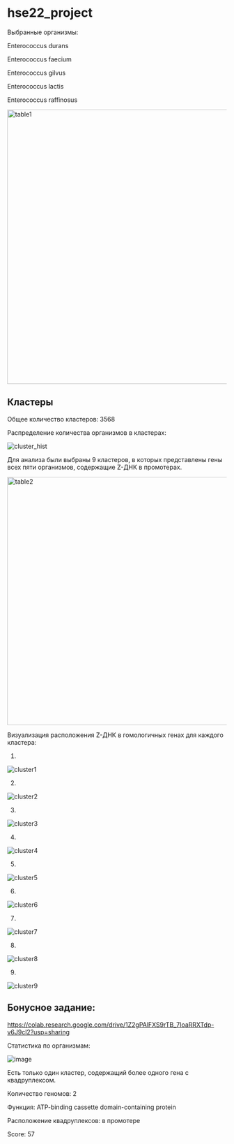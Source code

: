 # hse22_project


Выбранные организмы:

Enterococcus durans

Enterococcus faecium

Enterococcus gilvus

Enterococcus lactis

Enterococcus raffinosus


<img width="629" alt="table1" src="https://user-images.githubusercontent.com/72361668/173353377-30fec127-712d-47b7-a62b-3ec2340713ac.png">


## Кластеры

Общее количество кластеров: 3568

Распределение количества организмов в кластерах:

![cluster_hist](https://user-images.githubusercontent.com/72361668/173350257-693dc025-b7ac-4208-9bcf-59e7e707e1d6.png)

Для анализа были выбраны 9 кластеров, в которых представлены гены всех пяти организмов, содержащие Z-ДНК в промотерах.


<img width="569" alt="table2" src="https://user-images.githubusercontent.com/72361668/173353927-e713fcc2-9cd3-4ac8-9756-72061840caac.png">


Визуализация расположения Z-ДНК в гомологичных генах для каждого кластера:

1.
![cluster1](https://user-images.githubusercontent.com/72361668/173350459-7dc7608f-7eb1-4fa1-a2ce-218faf7f151c.png)

2.
![cluster2](https://user-images.githubusercontent.com/72361668/173350468-e03354a4-1fda-4af8-9940-39c047bfef44.png)

3.
![cluster3](https://user-images.githubusercontent.com/72361668/173350473-fb2a9d73-d204-41dc-965a-acf1a60e05e8.png)

4.
![cluster4](https://user-images.githubusercontent.com/72361668/173350488-2a15d7f8-8301-4f18-b8b6-7397a1eb4e2a.png)

5.
![cluster5](https://user-images.githubusercontent.com/72361668/173350500-2f4e0c1c-ae1c-4ce5-bf1c-065e9899a303.png)

6.
![cluster6](https://user-images.githubusercontent.com/72361668/173350506-b6619eb8-2f3c-4fe7-a300-82ad4592c209.png)

7.
![cluster7](https://user-images.githubusercontent.com/72361668/173350515-7bd1321f-ff28-4603-8eaa-4ded8e0761d9.png)

8.
![cluster8](https://user-images.githubusercontent.com/72361668/173350528-c20288bf-fb9a-4537-bd07-617fb59cf2e0.png)

9.
![cluster9](https://user-images.githubusercontent.com/72361668/173350541-a76e408d-8767-4d14-be66-8f5f0962ad1b.png)




## Бонусное задание:

https://colab.research.google.com/drive/1Z2gPAlFXS9rTB_7IoaRRXTdp-v6J9cl2?usp=sharing

Статистика по организмам:

![image](https://user-images.githubusercontent.com/72361668/173420138-2dea4025-2be2-4dde-83df-c9136beba84d.png)


Есть только один кластер, содержащий более одного гена с квадруплексом.

Количество геномов: 2

Функция: ATP-binding cassette domain-containing protein

Расположение квадруплексов: в промотере

Score: 57
